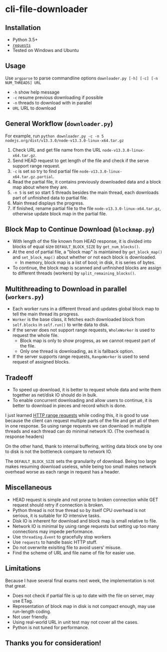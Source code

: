 # cli-file-downloader
## Installation
- Python 3.5+
- [`requests`](https://requests.readthedocs.io/en/master/user/install/)
-  Tested on Windows and Ubuntu

## Usage
Use `argparse` to parse commandline options `downloader.py [-h] [-c] [-n NUM_THREADS] URL`
- `-h` show help message
- `-c` resume previous downloading if possible
- `-n` threads to download with in parallel
- `URL` URL to download

## General Workflow (`downloader.py`)
For example, run `python downloader.py -c -n 5 nodejs.org/dist/v13.3.0/node-v13.3.0-linux-x64.tar.gz`
1. Check URL and get file name from the URL `node-v13.3.0-linux-x64.tar.gz`.
2. Send HEAD request to get length of the file and check if the serve support range request.
3. `-c` is set so try to find partial file `node-v13.3.0-linux-x64.tar.gz.partial`.
4. Read the partial file, it contains previously downloaded data and a block map about where they are.
5. `-n 5` is set so start 5 threads besides the main thread, each downloads part of unfinished data to partial file.
6. Main thread displays the progress.
7. If finished, rename partial file to the file `node-v13.3.0-linux-x64.tar.gz`, otherwise update block map in the partial file.

## Block Map to Continue Download (`blockmap.py`)
- With length of the file known from HEAD response, it is divided into blocks of equal size `DEFAULT_BLOCK_SIZE` by `get_num_blocks()`.
- At the end of partial file, a "block map" is maintained by `get_block_map()` and `set_block_map()` about whether or not each block is downloaded.
    - In memory, block map is a list of bool; in disk, it is series of bytes.
- To continue, the block map is scanned and unfinished blocks are assign to different threads (workers) by `split_remaining_blocks()`.

## Multithreading to Download in parallel (`workers.py`)
- Each worker runs in a different thread and updates global block map to tell the main thread its progress.
- `Worker` is the base class, it fetches each downloaded block from `self.blocks` in `self.run()` to write data to disk.
- If the server does not support range requests, `WholeWorker` is used to request the whole file.
    - Block map is only to show progress, as we cannot request part of the file.
    - Only one thread is downloading, as it is fallback option.
- If the server supports range requests, `RangeWorker` is used to send request of assigned blocks.

## Tradeoff
- To speed up download, it is better to request whole data and write them together as net/disk IO should do in bulk.
- To enable concurrent downloading and allow users to continue, it is better to download in pieces and record which is done.

I just learned [HTTP range requests](https://developer.mozilla.org/en-US/docs/Web/HTTP/Range_requests) while coding this,
it is good to use because the client can request multiple parts of the file and get all of them in one response.
So using range requests we can download in multiple threads and each thread can do minimal network IO. (The overhead is response headers)

On the other hand, thank to internal buffering, writing data block one by one to disk is not the bottleneck compare to network IO.

The `DEFAULT_BLOCK_SIZE` sets the granularity of download.
Being too large makes resuming download useless, while being too small makes network overhead worse as each range in request has a header.

## Miscellaneous
- HEAD request is simple and not prone to broken connection while GET request should retry if connection is broken.
- Python thread is not true thread so by itself CPU overhead is not serious, it is suitable for IO intensive tasks.
- Disk IO is inherent for download and block map is small relative to file.
- Network IO is minimal by using range requests but setting up too many connections may impede performance.
- Use `threading.Event` to gracefully stop workers
- Use `requests` to handle basic HTTP stuff.
- Do not overwrite exisiting file to avoid users' misuse.
- Find the scheme of URL and file name of file for easier use.

## Limitations
Because I have several final exams next week, the implementation is not that great.
- Does not check if partial file is up to date with the file on server, may use ETag.
- Representation of block map in disk is not compact enough, may use run-length coding.
- Not user friendly.
- Using real-world URL in unit test may not cover all the cases.
- Python is not tuned for performance.

## Thanks you for consideration!